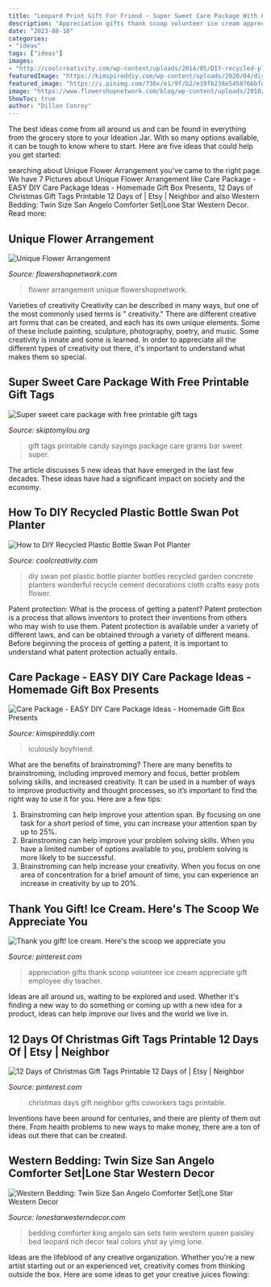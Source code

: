 ```yaml
---
title: "Leopard Print Gift For Friend ~ Super Sweet Care Package With Free Printable Gift Tags"
description: "Appreciation gifts thank scoop volunteer ice cream appreciate gift employee diy teacher"
date: "2023-08-10"
categories:
- "ideas"
tags: ["ideas"]
images:
- "http://coolcreativity.com/wp-content/uploads/2014/05/DIY-recycled-plastic-bottle-swan-pot-planter-i.jpg"
featuredImage: "https://kimspireddiy.com/wp-content/uploads/2020/04/diy-care-package-red-84.jpg"
featured_image: "https://i.pinimg.com/736x/e1/9f/b2/e19fb238e5450766bfdc683e814e7553.jpg"
image: "https://www.flowershopnetwork.com/blog/wp-content/uploads/2010/07/IMG_9166.jpg"
ShowToc: true
author: "Dillan Conroy"
---
```



The best ideas come from all around us and can be found in everything from the grocery store to your Ideation Jar. With so many options available, it can be tough to know where to start. Here are five ideas that could help you get started: 

	

		
searching about Unique Flower Arrangement you've came to the right page. We have 7 Pictures about Unique Flower Arrangement like Care Package - EASY DIY Care Package Ideas - Homemade Gift Box Presents, 12 Days of Christmas Gift Tags Printable 12 Days of | Etsy | Neighbor and also Western Bedding: Twin Size San Angelo Comforter Set|Lone Star Western Decor. Read more:
		
    
## Unique Flower Arrangement

<img loading=lazy src="https://www.flowershopnetwork.com/blog/wp-content/uploads/2010/07/IMG_9166.jpg" onerror="this.onerror=null;this.src='https://tse1.mm.bing.net/th?id=OIP.57XJmeXgBE0A-TbcJg6DTAHaLH&amp;pid=15.1';" alt="Unique Flower Arrangement">

_Source: flowershopnetwork.com_

>flower arrangement unique flowershopnetwork. 

	

Varieties of creativity
Creativity can be described in many ways, but one of the most commonly used terms is " creativity." There are different creative art forms that can be created, and each has its own unique elements. Some of these include painting, sculpture, photography, poetry, and music. Some creativity is innate and some is learned. In order to appreciate all the different types of creativity out there, it's important to understand what makes them so special.

    
## Super Sweet Care Package With Free Printable Gift Tags

<img loading=lazy src="http://www.skiptomylou.org/wp-content/uploads/2016/10/candy-sayings.jpg" onerror="this.onerror=null;this.src='https://tse2.mm.bing.net/th?id=OIP.nBSKXpkD-it-m0JyZL4nXwHaKx&amp;pid=15.1';" alt="Super sweet care package with free printable gift tags">

_Source: skiptomylou.org_

>gift tags printable candy sayings package care grams bar sweet super. 

	

The article discusses 5 new ideas that have emerged in the last few decades. These ideas have had a significant impact on society and the economy.

    
## How To DIY Recycled Plastic Bottle Swan Pot Planter

<img loading=lazy src="http://coolcreativity.com/wp-content/uploads/2014/05/DIY-recycled-plastic-bottle-swan-pot-planter-i.jpg" onerror="this.onerror=null;this.src='https://tse2.mm.bing.net/th?id=OIP.EcvX7WYDQvrqHEnOe2TGngAAAA&amp;pid=15.1';" alt="How to DIY Recycled Plastic Bottle Swan Pot Planter">

_Source: coolcreativity.com_

>diy swan pot plastic bottle planter bottles recycled garden concrete planters wonderful recycle cement decorations cloth crafts easy pots flower. 

	

Patent protection: What is the process of getting a patent?
Patent protection is a process that allows inventors to protect their inventions from others who may wish to use them. Patent protection is available under a variety of different laws, and can be obtained through a variety of different means. Before beginning the process of getting a patent, it is important to understand what patent protection actually entails.

    
## Care Package - EASY DIY Care Package Ideas - Homemade Gift Box Presents

<img loading=lazy src="https://kimspireddiy.com/wp-content/uploads/2020/04/diy-care-package-red-84.jpg" onerror="this.onerror=null;this.src='https://tse2.mm.bing.net/th?id=OIP.or_2ZMeXxte1T121HKWzqwHaNM&amp;pid=15.1';" alt="Care Package - EASY DIY Care Package Ideas - Homemade Gift Box Presents">

_Source: kimspireddiy.com_

>iculously boyfriend. 

	

What are the benefits of brainstroming?
There are many benefits to brainstroming, including improved memory and focus, better problem solving skills, and increased creativity. It can be used in a number of ways to improve productivity and thought processes, so it’s important to find the right way to use it for you. Here are a few tips: 
1. Brainstroming can help improve your attention span. By focusing on one task for a short period of time, you can increase your attention span by up to 25%. 
2. Brainstroming can help improve your problem solving skills. When you have a limited number of options available to you, problem solving is more likely to be successful. 
3. Brainstroming can help increase your creativity. When you focus on one area of concentration for a brief amount of time, you can experience an increase in creativity by up to 20%.

    
## Thank You Gift! Ice Cream. Here&#039;s The Scoop We Appreciate You

<img loading=lazy src="https://i.pinimg.com/736x/e1/9f/b2/e19fb238e5450766bfdc683e814e7553.jpg" onerror="this.onerror=null;this.src='https://tse3.mm.bing.net/th?id=OIP.B6oqgK8sKZW94bP5gV5m9QHaJ3&amp;pid=15.1';" alt="Thank you gift! Ice cream. Here&#039;s the scoop we appreciate you">

_Source: pinterest.com_

>appreciation gifts thank scoop volunteer ice cream appreciate gift employee diy teacher. 

	

Ideas are all around us, waiting to be explored and used. Whether it's finding a new way to do something or coming up with a new idea for a product, ideas can help improve our lives and the world we live in.

    
## 12 Days Of Christmas Gift Tags Printable 12 Days Of | Etsy | Neighbor

<img loading=lazy src="https://i.pinimg.com/736x/57/98/e0/5798e0cd9de57ff54647e4feff654490.jpg" onerror="this.onerror=null;this.src='https://tse2.mm.bing.net/th?id=OIP._diucXa92z3mLU1UMUJJVAHaOI&amp;pid=15.1';" alt="12 Days of Christmas Gift Tags Printable 12 Days of | Etsy | Neighbor">

_Source: pinterest.com_

>christmas days gift neighbor gifts coworkers tags printable. 

	

Inventions have been around for centuries, and there are plenty of them out there. From health problems to new ways to make money, there are a ton of ideas out there that can be created.

    
## Western Bedding: Twin Size San Angelo Comforter Set|Lone Star Western Decor

<img loading=lazy src="https://sep.yimg.com/ay/yhst-74880200159874/san-angelo-comforter-set-twin-16.gif" onerror="this.onerror=null;this.src='https://tse3.mm.bing.net/th?id=OIP.iqxFZ3IrcLQZD60PHdObmgHaHa&amp;pid=15.1';" alt="Western Bedding: Twin Size San Angelo Comforter Set|Lone Star Western Decor">

_Source: lonestarwesterndecor.com_

>bedding comforter king angelo san sets twin western queen paisley bed leopard rich decor teal colors yhst ay yimg lone. 

	

Ideas are the lifeblood of any creative organization. Whether you're a new artist starting out or an experienced vet, creativity comes from thinking outside the box. Here are some ideas to get your creative juices flowing: 

